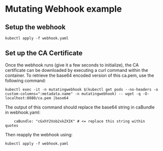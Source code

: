 # Mutating Webhook example

## Setup the webhook

```
kubectl apply -f webhook.yaml
```

## Set up the CA Certificate
Once the webhook runs (give it a few seconds to initialize), the CA certificate can be downloaded by executing a curl command within the container. To retrieve the base64 encoded version of this ca.pem, use the following command:
```
kubectl exec -it -n mutatingwebhook $(kubectl get pods --no-headers -o custom-columns=":metadata.name" -n mutatingwebhook) -- wget -q -O- localhost:8080/ca.pem |base64
```

The output of this command should replace the base64 string in caBundle in webhook.yaml:
```
    caBundle: "cGxhY2Vob2xkZXIK" # <= replace this string within quotes
```

Then reapply the webhook using:
```
kubectl apply -f webhook.yaml
```
